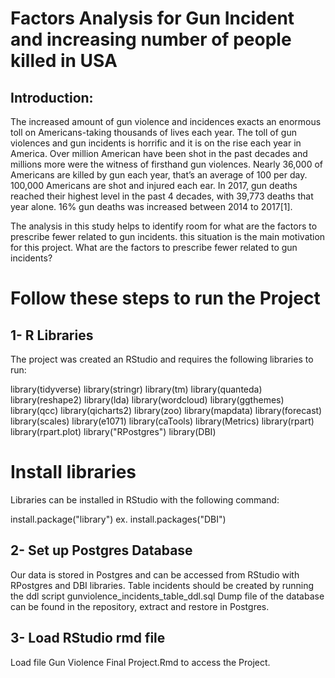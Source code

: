 # Factors Analysis for Gun Incident and increasing number of people killed in USA

## Introduction:
The increased amount of gun violence and incidences exacts an enormous toll on Americans-taking thousands of lives each year. The toll of gun violences and gun incidents is horrific and it is on the rise each year in America. Over million American have been shot in the past decades and millions more were the witness of firsthand gun violences. Nearly 36,000 of Americans are killed by gun each year, that’s an average of 100 per day. 100,000 Americans are shot and injured each ear. In 2017, gun deaths reached their highest level in the past 4 decades, with 39,773 deaths that year alone. 16% gun deaths was increased between 2014 to 2017[1]. 

The analysis in this study helps to identify room for what are the factors to prescribe fewer related to gun incidents. this situation is the main motivation for this project. What are the factors to prescribe fewer related to gun incidents?

# Follow these steps to run the Project

## 1- R Libraries

The project was created an RStudio and requires the following libraries to run:

library(tidyverse)
library(stringr)
library(tm)
library(quanteda)
library(reshape2)
library(lda)
library(wordcloud)
library(ggthemes)
library(qcc)
library(qicharts2)
library(zoo)
library(mapdata)
library(forecast)
library(scales)
library(e1071)
library(caTools)
library(Metrics)
library(rpart)
library(rpart.plot)
library("RPostgres")
library(DBI)

# Install libraries

Libraries can be installed in RStudio with the following command:

install.package("library")
ex. install.packages("DBI")

## 2- Set up Postgres Database 

Our data is stored in Postgres and can be accessed from RStudio with RPostgres and DBI libraries. 
Table incidents should be created by running the ddl script gunviolence_incidents_table_ddl.sql
Dump file of the database can be found in the repository, extract and restore in Postgres.

## 3- Load RStudio rmd file

Load file Gun Violence Final Project.Rmd to access the Project.
